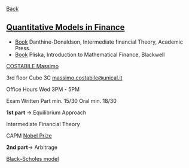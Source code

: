 
[Back](../Index.md)


## [Quantitative Models in Finance](https://www.unical.it/storage/cds/20540/activities/114294/)


- [Book](<Books/Intermediate Financial Theory (2014) Academic Press.pdf>) Danthine-Donaldson, Intermediate financial Theory, Academic Press.
- [Book](<Books/Introduction to Mathematical Finance 1997.pdf>) Pliska, Introduction to Mathematical Finance, Blackwell

[COSTABILE Massimo](https://www.unical.it/storage/addressbook/gAAAAABlEA7TyRBvh1xTWpCCNHq5bLKyvrKFzjy3rN81-VCMMatYcOtr4UNWt4eM_kjAT7b7jTFJxFPcTMk3bHdg0T1vj-TbPg==/)

3rd floor Cube 3C
massimo.costabile@unical.it

Office Hours Wed 3PM - 5PM

Exam
Written Part min. 15/30
Oral min. 18/30

**1st part** -> Equilibrium Approach

Intermediate Financial Theory

CAPM [Nobel Prize](<https://www.nobelprize.org/prizes/economic-sciences/1990/press-release/>)

**2nd part**-> Arbitrage

[Black–Scholes model](<https://en.wikipedia.org/wiki/Black%E2%80%93Scholes_model>)


